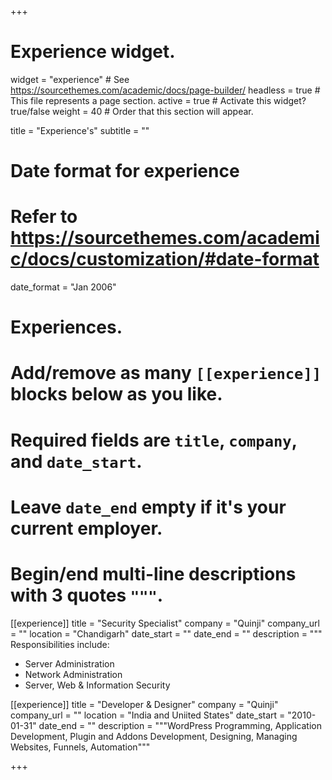 +++
# Experience widget.
widget = "experience"  # See https://sourcethemes.com/academic/docs/page-builder/
headless = true  # This file represents a page section.
active = true  # Activate this widget? true/false
weight = 40  # Order that this section will appear.

title = "Experience's"
subtitle = ""

# Date format for experience
#   Refer to https://sourcethemes.com/academic/docs/customization/#date-format
date_format = "Jan 2006"

# Experiences.
#   Add/remove as many `[[experience]]` blocks below as you like.
#   Required fields are `title`, `company`, and `date_start`.
#   Leave `date_end` empty if it's your current employer.
#   Begin/end multi-line descriptions with 3 quotes `"""`.
[[experience]]
  title = "Security Specialist"
  company = "Quinji"
  company_url = ""
  location = "Chandigarh"
  date_start = ""
  date_end = ""
  description = """
  Responsibilities include:
  
  * Server Administration
  * Network Administration
  * Server, Web & Information Security


[[experience]]
  title = "Developer & Designer"
  company = "Quinji"
  company_url = ""
  location = "India and Uniited States"
  date_start = "2010-01-31"
  date_end = ""
  description = """WordPress Programming, Application Development, Plugin and Addons Development, Designing, Managing Websites, Funnels, Automation"""

+++
